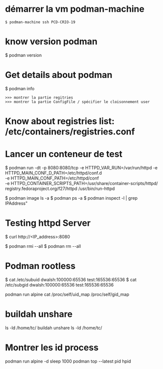 # démarrer la vm podman-machine
```
$ podman-machine ssh PCD-CRIO-19
```

# know version podman
$ podman version

# Get details about podman
$ podman info

    >>> montrer la partie regitries
    >>> montrer la partie ConfigFile / spécifier le cloisonnement user

# Know about registries list: /etc/containers/registries.conf

# Lancer un conteneur de test
$ podman run -dt -p 8080:8080/tcp -e HTTPD_VAR_RUN=/var/run/httpd -e HTTPD_MAIN_CONF_D_PATH=/etc/httpd/conf.d \
                  -e HTTPD_MAIN_CONF_PATH=/etc/httpd/conf \
                  -e HTTPD_CONTAINER_SCRIPTS_PATH=/usr/share/container-scripts/httpd/ \
                  registry.fedoraproject.org/f27/httpd /usr/bin/run-httpd

$ podman image ls -a
$ podman ps -a
$ podman inspect -l | grep IPAddress\"

# Testing httpd Server
$ curl http://<IP_address>:8080

$ podman rmi --all
$ podman rm --all

# Podman rootless
$ cat /etc/subuid
dwalsh:100000:65536
test:165536:65536
$ cat /etc/subgid
dwalsh:100000:65536
test:165536:65536

podman run alpine cat /proc/self/uid_map /proc/self/gid_map

# buildah unshare
ls -ld /home/tc/
buildah unshare ls -ld /home/tc/


# Montrer les id process
podman run alpine -d sleep 1000
podman top --latest pid hpid

